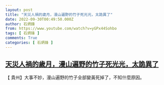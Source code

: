 ```yaml
---
layout: post
title: "天災人禍的歲月，漫山遍野的竹子死光光，太詭異了"
date: 2022-09-30T00:49:50.000Z
author: 石炳鋒
from: https://www.youtube.com/watch?v=yGPx44Sohbo
tags: [ 石炳锋 ]
comments: True
categories: [ 石炳锋 ]
---
```

<!--1664498990000-->
[天災人禍的歲月，漫山遍野的竹子死光光，太詭異了](https://www.youtube.com/watch?v=yGPx44Sohbo)
------

<div>
【 貴州】大事不妙，漫山遍野的竹子全部變黃死掉了，不知什麼原因。
</div>
